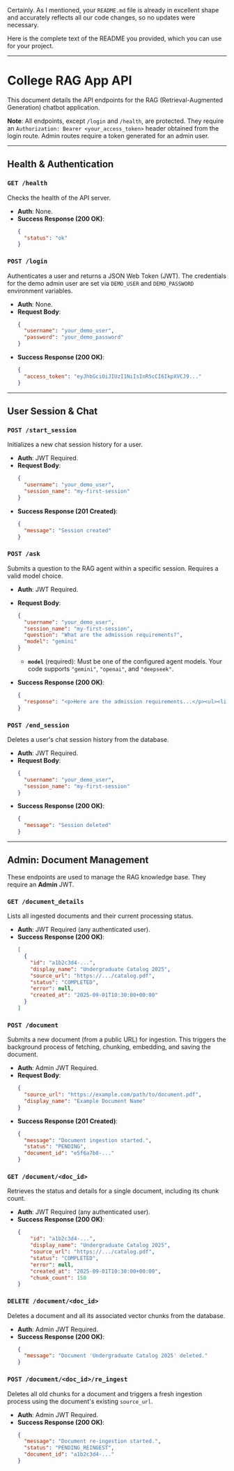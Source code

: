 Certainly. As I mentioned, your `README.md` file is already in excellent shape and accurately reflects all our code changes, so no updates were necessary.

Here is the complete text of the README you provided, which you can use for your project.

-----

# College RAG App API

This document details the API endpoints for the RAG (Retrieval-Augmented Generation) chatbot application.

**Note**: All endpoints, except `/login` and `/health`, are protected. They require an `Authorization: Bearer <your_access_token>` header obtained from the login route. Admin routes require a token generated for an admin user.

-----

## Health & Authentication

### `GET /health`

Checks the health of the API server.

  * **Auth**: None.
  * **Success Response (200 OK)**:
    ```json
    {
      "status": "ok"
    }
    ```

### `POST /login`

Authenticates a user and returns a JSON Web Token (JWT). The credentials for the demo admin user are set via `DEMO_USER` and `DEMO_PASSWORD` environment variables.

  * **Auth**: None.
  * **Request Body**:
    ```json
    {
      "username": "your_demo_user",
      "password": "your_demo_password"
    }
    ```
  * **Success Response (200 OK)**:
    ```json
    {
      "access_token": "eyJhbGciOiJIUzI1NiIsInR5cCI6IkpXVCJ9..."
    }
    ```

-----

## User Session & Chat

### `POST /start_session`

Initializes a new chat session history for a user.

  * **Auth**: JWT Required.
  * **Request Body**:
    ```json
    {
      "username": "your_demo_user",
      "session_name": "my-first-session"
    }
    ```
  * **Success Response (201 Created)**:
    ```json
    {
      "message": "Session created"
    }
    ```

### `POST /ask`

Submits a question to the RAG agent within a specific session. Requires a valid model choice.

  * **Auth**: JWT Required.

  * **Request Body**:

    ```json
    {
      "username": "your_demo_user",
      "session_name": "my-first-session",
      "question": "What are the admission requirements?",
      "model": "gemini"
    }
    ```

      * **`model`** (required): Must be one of the configured agent models. Your code supports `"gemini"`, `"openai"`, and `"deepseek"`.

  * **Success Response (200 OK)**:

    ```json
    {
      "response": "<p>Here are the admission requirements...</p><ul><li>Requirement 1</li></ul>"
    }
    ```

### `POST /end_session`

Deletes a user's chat session history from the database.

  * **Auth**: JWT Required.
  * **Request Body**:
    ```json
    {
      "username": "your_demo_user",
      "session_name": "my-first-session"
    }
    ```
  * **Success Response (200 OK)**:
    ```json
    {
      "message": "Session deleted"
    }
    ```

-----

## Admin: Document Management

These endpoints are used to manage the RAG knowledge base. They require an **Admin** JWT.

### `GET /document_details`

Lists all ingested documents and their current processing status.

  * **Auth**: JWT Required (any authenticated user).
  * **Success Response (200 OK)**:
    ```json
    [
      {
        "id": "a1b2c3d4-...",
        "display_name": "Undergraduate Catalog 2025",
        "source_url": "https://.../catalog.pdf",
        "status": "COMPLETED",
        "error": null,
        "created_at": "2025-09-01T10:30:00+00:00"
      }
    ]
    ```

### `POST /document`

Submits a new document (from a public URL) for ingestion. This triggers the background process of fetching, chunking, embedding, and saving the document.

  * **Auth**: Admin JWT Required.
  * **Request Body**:
    ```json
    {
      "source_url": "https://example.com/path/to/document.pdf",
      "display_name": "Example Document Name"
    }
    ```
  * **Success Response (201 Created)**:
    ```json
    {
      "message": "Document ingestion started.",
      "status": "PENDING",
      "document_id": "e5f6a7b8-..."
    }
    ```

### `GET /document/<doc_id>`

Retrieves the status and details for a single document, including its chunk count.

  * **Auth**: JWT Required (any authenticated user).
  * **Success Response (200 OK)**:
    ```json
    {
        "id": "a1b2c3d4-...",
        "display_name": "Undergraduate Catalog 2025",
        "source_url": "https://.../catalog.pdf",
        "status": "COMPLETED",
        "error": null,
        "created_at": "2025-09-01T10:30:00+00:00",
        "chunk_count": 150
    }
    ```

### `DELETE /document/<doc_id>`

Deletes a document and all its associated vector chunks from the database.

  * **Auth**: Admin JWT Required.
  * **Success Response (200 OK)**:
    ```json
    {
      "message": "Document 'Undergraduate Catalog 2025' deleted."
    }
    ```

### `POST /document/<doc_id>/re_ingest`

Deletes all old chunks for a document and triggers a fresh ingestion process using the document's existing `source_url`.

  * **Auth**: Admin JWT Required.
  * **Success Response (200 OK)**:
    ```json
    {
      "message": "Document re-ingestion started.",
      "status": "PENDING_REINGEST",
      "document_id": "a1b2c3d4-..."
    }
    ```